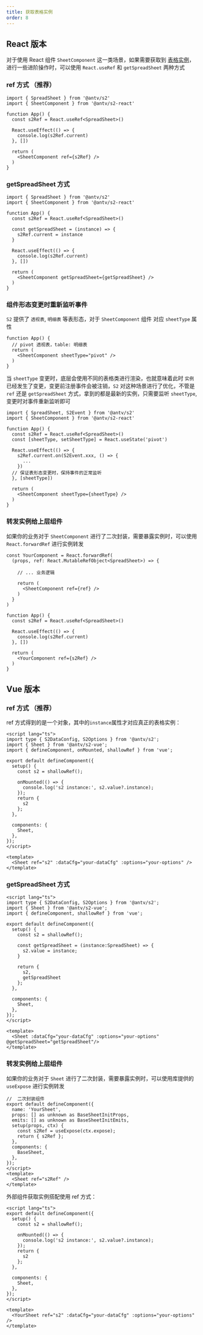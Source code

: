 ```yaml
---
title: 获取表格实例
order: 8
---
```


## React 版本

对于使用 React 组件 `SheetComponent` 这一类场景，如果需要获取到 [表格实例](/zh/docs/api/basic-class/spreadsheet)， 进行一些进阶操作时，可以使用 `React.useRef` 和 `getSpreadSheet` 两种方式

### ref 方式 （推荐）

```tsx
import { SpreadSheet } from '@antv/s2'
import { SheetComponent } from '@antv/s2-react'

function App() {
  const s2Ref = React.useRef<SpreadSheet>()

  React.useEffect(() => {
    console.log(s2Ref.current)
  }, [])

  return (
    <SheetComponent ref={s2Ref} />
  )
}
```

### getSpreadSheet 方式

```tsx
import { SpreadSheet } from '@antv/s2'
import { SheetComponent } from '@antv/s2-react'

function App() {
  const s2Ref = React.useRef<SpreadSheet>()

  const getSpreadSheet = (instance) => {
    s2Ref.current = instance
  }

  React.useEffect(() => {
    console.log(s2Ref.current)
  }, [])

  return (
    <SheetComponent getSpreadSheet={getSpreadSheet} />
  )
}
```

### 组件形态变更时重新监听事件

`S2` 提供了 `透视表`, `明细表` 等表形态，对于 `SheetComponent` 组件 对应 `sheetType` 属性

```tsx
function App() {
  // pivot 透视表，table: 明细表
  return (
    <SheetComponent sheetType="pivot" />
  )
}
```

当 `sheetType` 变更时，底层会使用不同的表格类进行渲染，也就意味着此时 `实例` 已经发生了变更，变更前注册事件会被注销，`S2` 对这种场景进行了优化，不管是 `ref` 还是 `getSpreadSheet` 方式，拿到的都是最新的实例，只需要监听 `sheetType`, 变更时对事件重新监听即可

```tsx
import { SpreadSheet, S2Event } from '@antv/s2'
import { SheetComponent } from '@antv/s2-react'

function App() {
  const s2Ref = React.useRef<SpreadSheet>()
  const [sheetType, setSheetType] = React.useState('pivot')

  React.useEffect(() => {
    s2Ref.current.on(S2Event.xxx, () => {
      ...
    })
  // 保证表形态变更时，保持事件的正常监听
  }, [sheetType])

  return (
    <SheetComponent sheetType={sheetType} />
  )
}
```

### 转发实例给上层组件

如果你的业务对于 `SheetComponent` 进行了二次封装，需要暴露实例时，可以使用 `React.forwardRef` 进行实例转发

```tsx
const YourComponent = React.forwardRef(
  (props, ref: React.MutableRefObject<SpreadSheet>) => {

    // ... 业务逻辑

    return (
      <SheetComponent ref={ref} />
    )
  }
)

function App() {
  const s2Ref = React.useRef<SpreadSheet>()

  React.useEffect(() => {
    console.log(s2Ref.current)
  }, [])

  return (
    <YourComponent ref={s2Ref} />
  )
}
```

## Vue 版本

### ref 方式 （推荐）

ref 方式得到的是一个对象，其中的`instance`属性才对应真正的表格实例：

```tsx
<script lang="ts">
import type { S2DataConfig, S2Options } from '@antv/s2';
import { Sheet } from '@antv/s2-vue';
import { defineComponent, onMounted, shallowRef } from 'vue';

export default defineComponent({
  setup() {
    const s2 = shallowRef();
  
    onMounted(() => {
      console.log('s2 instance:', s2.value?.instance);
    });
    return {
      s2
    };
  },

  components: {
    Sheet,
  },
});
</script>

<template>
  <Sheet ref="s2" :dataCfg="your-dataCfg" :options="your-options" />
</template>
```

### getSpreadSheet 方式

```tsx
<script lang="ts">
import type { S2DataConfig, S2Options } from '@antv/s2';
import { Sheet } from '@antv/s2-vue';
import { defineComponent, shallowRef } from 'vue';

export default defineComponent({
  setup() {
    const s2 = shallowRef();
  
    const getSpreadSheet = (instance:SpreadSheet) => {
      s2.value = instance;
    }
    
    return {
      s2,
      getSpreadSheet
    };
  },

  components: {
    Sheet,
  },
});
</script>

<template>
  <Sheet :dataCfg="your-dataCfg" :options="your-options"  @getSpreadSheet="getSpreadSheet"/>
</template>
```

### 转发实例给上层组件

如果你的业务对于 `Sheet` 进行了二次封装，需要暴露实例时，可以使用库提供的 `useExpose` 进行实例转发

```tsx
//  二次封装组件
export default defineComponent({
  name: 'YourSheet',
  props: [] as unknown as BaseSheetInitProps,
  emits: [] as unknown as BaseSheetInitEmits,
  setup(props, ctx) {
    const s2Ref = useExpose(ctx.expose);
    return { s2Ref };
  },
  components: {
    BaseSheet,
  },
});
</script>
<template>
  <Sheet ref="s2Ref" />
</template>
```

外部组件获取实例搭配使用 ref 方式：

```tsx
<script lang="ts">
export default defineComponent({
  setup() {
    const s2 = shallowRef();
  
    onMounted(() => {
      console.log('s2 instance:', s2.value?.instance);
    });
    return {
      s2
    };
  },

  components: {
    Sheet,
  },
});
</script>

<template>
  <YourSheet ref="s2" :dataCfg="your-dataCfg" :options="your-options" />
</template>
```
